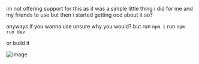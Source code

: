 im not offering support for this as it was a simple little thing i did for me and my friends to use but then i started getting ocd about it so? 

anyways if you wanna use unsure why you would? but 
run `npm i`
run `npm run dev`

or build it 


 ![image](https://github.com/user-attachments/assets/c25a3bb2-6b43-4cfe-a927-55812a6f282f)

